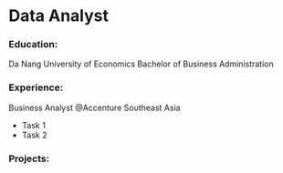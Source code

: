 # Data Analyst
### Education:
Da Nang University of Economics
Bachelor of Business Administration
### Experience:
Business Analyst @Accenture Southeast Asia
- Task 1
- Task 2
### Projects:

